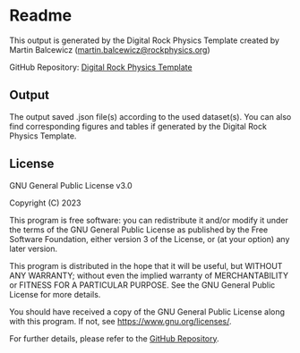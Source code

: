 # Readme

This output is generated by the Digital Rock Physics Template created by Martin Balcewicz (martin.balcewicz@rockphysics.org)

GitHub Repository: [Digital Rock Physics Template](https://github.com/m-balcewicz/Digital_Rock_Physics_Template)

## Output

The output saved .json file(s) according to the used dataset(s). You can also find corresponding figures and tables if generated by the Digital Rock Physics Template.

## License

GNU General Public License v3.0

Copyright (C) 2023

This program is free software: you can redistribute it and/or modify
it under the terms of the GNU General Public License as published by
the Free Software Foundation, either version 3 of the License, or
(at your option) any later version.

This program is distributed in the hope that it will be useful,
but WITHOUT ANY WARRANTY; without even the implied warranty of
MERCHANTABILITY or FITNESS FOR A PARTICULAR PURPOSE.  See the
GNU General Public License for more details.

You should have received a copy of the GNU General Public License
along with this program.  If not, see <https://www.gnu.org/licenses/>.

For further details, please refer to the [GitHub Repository](https://github.com/m-balcewicz/Digital_Rock_Physics_Template).